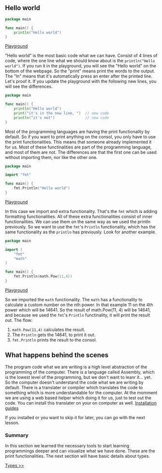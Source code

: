 ## Hello world

```go
package main

func main() {
    println("Hello world")
}
```
[Playground](https://play.golang.org/p/aGyl0wLcnqG)

"Hello world" is the most basic code what we can have. Consist of 4 lines of code, where the one line what we should know about is the `println("Hello world")`.
If you run it in the playground, you will see the "Hello world" on the bottom of the webpage. So the "print" means print the words to the output. 
The "ln" means that it's automatically press an enter after the printed line. Let's proof it. If you update the playground with the following new lines, you will see the differences.

```go
package main

func main() {
    println("Hello world")
    print("it's in the new line, ")  // new code
    println("it's not")              // new code
}
```

Most of the programming languages are having the print functionality by default. So if you want to print anything on the consol, you only have to use the print functionalities.
This means that someone already implemented it for us. Most of these functinalities are part of the programming language, and most of them are not. 
The differences are that the first one can be used without importing them, nor like the other one.

```go
package main

import "fmt"

func main() {
    fmt.Println("Hello world")
}
```
[Playground](https://play.golang.org/p/q141qv9pNtJ)

In this case we import and extra functionality. That's the `fmt` which is adding formatting functionalities. All of these extra functionalities consist of inner functionalities.
We can use them on the same way as we used the println previously. So we want to use the `fmt`'s `Println` functionality, which has the same functionality as the `println` has previously.
Look for another example. 

```go
package main

import (
	"fmt"
	"math"
)

func main() {
	fmt.Println(math.Pow(11,4))
}
```
[Playground](https://play.golang.org/p/iOzNMb2B-nh)

So we imported the `math` functionality. The `math` has a functionality to calculate a custom number on the nth power. In that example 11 on the 4th power which will be 14641.
So the result of math.Pow(11, 4) will be 14641, and because we used the `fmt`'s `Println` functinality, it will print the result out. 
The flow:
1. `math.Pow(11,4)` calculates the result.
2. The `Println` gets the 14641, to print it out.
3. `fmt.Println` prints the result to the consol.

## What happens behind the scenes

The program code what we are writing is a high level abstraction of the programming of the computer. There is a language called Assembly, which is the lowest level of the programming, but we don't want to leanr it... yet.
So the computer doesn't understand the code what we are writing by default. There is a translater or compiler which translates the code to something which is more understandable for the computer.
At the momment we are using a web based helper which doing it for us, just to test out the code. 
You can install this translater on your on computer as well. [Installation guides](install.md)

If you installed or you want to skip it for later, you can go with the next lesson.

### Summary 

In this section we learned the necessary tools to start learning programmings deeper and can visualize what we have done. These are the print functionalities. 
The next section will have basic details about types. 

[Types >>](types.md)
